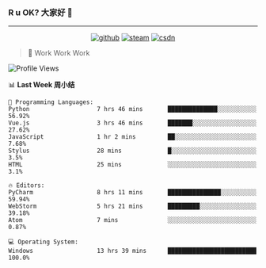 ### R u OK? 大家好 👋

___

<p align="center">
  <a href="https://bigkjp97.github.io/"><img src="https://img.shields.io/badge/-GitPage-lightgrey" alt="github"></a>
  <a href="https://steamcommunity.com/id/bigkjp/"><img src="https://img.shields.io/badge/-Steam-black" alt="steam"></a>
  <a href="https://blog.csdn.net/qq_38986088"><img src="https://img.shields.io/badge/CSDN-cf000e" alt="csdn"></a>
</p>

> 🧟 Work Work Work

<!--START_SECTION:kjp readme-->
![Profile Views](http://img.shields.io/badge/Mi%20Amigos%E2%99%82%EF%B8%8F-5-ff69b4)

📊 **Last Week 周小结** 

```text
💬 Programming Languages: 
Python                   7 hrs 46 mins       ██████████████░░░░░░░░░░░   56.92% 
Vue.js                   3 hrs 46 mins       ███████░░░░░░░░░░░░░░░░░░   27.62% 
JavaScript               1 hr 2 mins         ██░░░░░░░░░░░░░░░░░░░░░░░   7.68% 
Stylus                   28 mins             █░░░░░░░░░░░░░░░░░░░░░░░░   3.5% 
HTML                     25 mins             ░░░░░░░░░░░░░░░░░░░░░░░░░   3.1%

🔥 Editors: 
PyCharm                  8 hrs 11 mins       ███████████████░░░░░░░░░░   59.94% 
WebStorm                 5 hrs 21 mins       █████████░░░░░░░░░░░░░░░░   39.18% 
Atom                     7 mins              ░░░░░░░░░░░░░░░░░░░░░░░░░   0.87%

💻 Operating System: 
Windows                  13 hrs 39 mins      █████████████████████████   100.0%

```


<!--END_SECTION:kjp readme-->

<!--
**bigkjp97/bigkjp97** is a ✨ _special_ ✨ repository because its `README.md` (this file) appears on your GitHub profile.

Here are some ideas to get you started:

- 🔭 I’m currently working on ...
- 🌱 I’m currently learning ...
- 👯 I’m looking to collaborate on ...
- 🤔 I’m looking for help with ...
- 💬 Ask me about ...
- 📫 How to reach me: ...
- 😄 Pronouns: ...
- ⚡ Fun fact: ... -->
